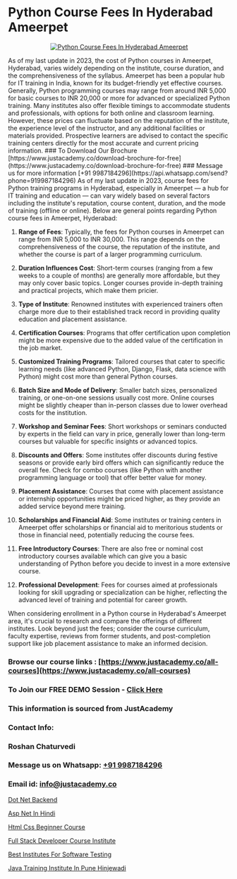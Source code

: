 # Python Course Fees In Hyderabad Ameerpet

<p align="center">
  <a href="https://justacademy.co/course-detail/python-training">
    <img src="https://justacademy.co/storage2/course_image/1709713400_course_image.webp" alt="Python Course Fees In Hyderabad Ameerpet">
  </a>
</p>
As of my last update in 2023, the cost of Python courses in Ameerpet, Hyderabad, varies widely depending on the institute, course duration, and the comprehensiveness of the syllabus. Ameerpet has been a popular hub for IT training in India, known for its budget-friendly yet effective courses. Generally, Python programming courses may range from around INR 5,000 for basic courses to INR 20,000 or more for advanced or specialized Python training. Many institutes also offer flexible timings to accommodate students and professionals, with options for both online and classroom learning. However, these prices can fluctuate based on the reputation of the institute, the experience level of the instructor, and any additional facilities or materials provided. Prospective learners are advised to contact the specific training centers directly for the most accurate and current pricing information.
### To Download Our Brochure [https://www.justacademy.co/download-brochure-for-free](https://www.justacademy.co/download-brochure-for-free)
### Message us for more information [+91 9987184296](https://api.whatsapp.com/send?phone=919987184296)
As of my last update in 2023, course fees for Python training programs in Hyderabad, especially in Ameerpet — a hub for IT training and education — can vary widely based on several factors including the institute's reputation, course content, duration, and the mode of training (offline or online). Below are general points regarding Python course fees in Ameerpet, Hyderabad:

1) **Range of Fees**: Typically, the fees for Python courses in Ameerpet can range from INR 5,000 to INR 30,000. This range depends on the comprehensiveness of the course, the reputation of the institute, and whether the course is part of a larger programming curriculum.

2) **Duration Influences Cost**: Short-term courses (ranging from a few weeks to a couple of months) are generally more affordable, but they may only cover basic topics. Longer courses provide in-depth training and practical projects, which make them pricier.

3) **Type of Institute**: Renowned institutes with experienced trainers often charge more due to their established track record in providing quality education and placement assistance.

4) **Certification Courses**: Programs that offer certification upon completion might be more expensive due to the added value of the certification in the job market.

5) **Customized Training Programs**: Tailored courses that cater to specific learning needs (like advanced Python, Django, Flask, data science with Python) might cost more than general Python courses.

6) **Batch Size and Mode of Delivery**: Smaller batch sizes, personalized training, or one-on-one sessions usually cost more. Online courses might be slightly cheaper than in-person classes due to lower overhead costs for the institution.

7) **Workshop and Seminar Fees**: Short workshops or seminars conducted by experts in the field can vary in price, generally lower than long-term courses but valuable for specific insights or advanced topics.

8) **Discounts and Offers**: Some institutes offer discounts during festive seasons or provide early bird offers which can significantly reduce the overall fee. Check for combo courses (like Python with another programming language or tool) that offer better value for money.

9) **Placement Assistance**: Courses that come with placement assistance or internship opportunities might be priced higher, as they provide an added service beyond mere training.

10) **Scholarships and Financial Aid**: Some institutes or training centers in Ameerpet offer scholarships or financial aid to meritorious students or those in financial need, potentially reducing the course fees.

11) **Free Introductory Courses**: There are also free or nominal cost introductory courses available which can give you a basic understanding of Python before you decide to invest in a more extensive course.

12) **Professional Development**: Fees for courses aimed at professionals looking for skill upgrading or specialization can be higher, reflecting the advanced level of training and potential for career growth.

When considering enrollment in a Python course in Hyderabad's Ameerpet area, it's crucial to research and compare the offerings of different institutes. Look beyond just the fees; consider the course curriculum, faculty expertise, reviews from former students, and post-completion support like job placement assistance to make an informed decision.

### Browse our course links : [https://www.justacademy.co/all-courses](https://www.justacademy.co/all-courses) 
### To Join our FREE DEMO Session - [Click Here](https://www.justacademy.co/register-for-course-demo)


### This information is sourced from JustAcademy
### Contact Info:
### Roshan Chaturvedi
### Message us on Whatsapp: [+91 9987184296](https://api.whatsapp.com/send?phone=919987184296)
### Email id: [info@justacademy.co](mailto:info@justacademy.co)
                
[Dot Net Backend](https://www.linkedin.com/pulse/dot-net-backend-justacademy-coventry-mnhbe?trackingId=PL4bM1Cxwz81Z7l7XtCryg%3D%3D&lipi=urn%3Ali%3Apage%3Ad_flagship3_company_admin%3BvasO6SUGTP2oKUhUaDM59w%3D%3D)

[Asp Net In Hindi](https://www.linkedin.com/pulse/asp-net-hindi-justacademy-new-york-uuzhf?trackingId=qGmVO70RVejaLBOOGAuK7Q%3D%3D&lipi=urn%3Ali%3Apage%3Ad_flagship3_company_admin%3BZk%2BEqLRRSPWLWPbe%2FjHbmQ%3D%3D)

[Html Css Beginner Course](https://medium.com/@namusn/html-css-beginner-course-51c094728218)

[Full Stack Developer Course Institute](https://medium.com/@justacademytraining/full-stack-developer-course-institute-46f3d4d05c54)

[Best Institutes For Software Testing](https://justacademyin.github.io/justacademy/best-institutes-for-software-testing)

[Java Training Institute In Pune Hinjewadi](https://justacademyin.github.io/justacademy/java-training-institute-in-pune-hinjewadi)


